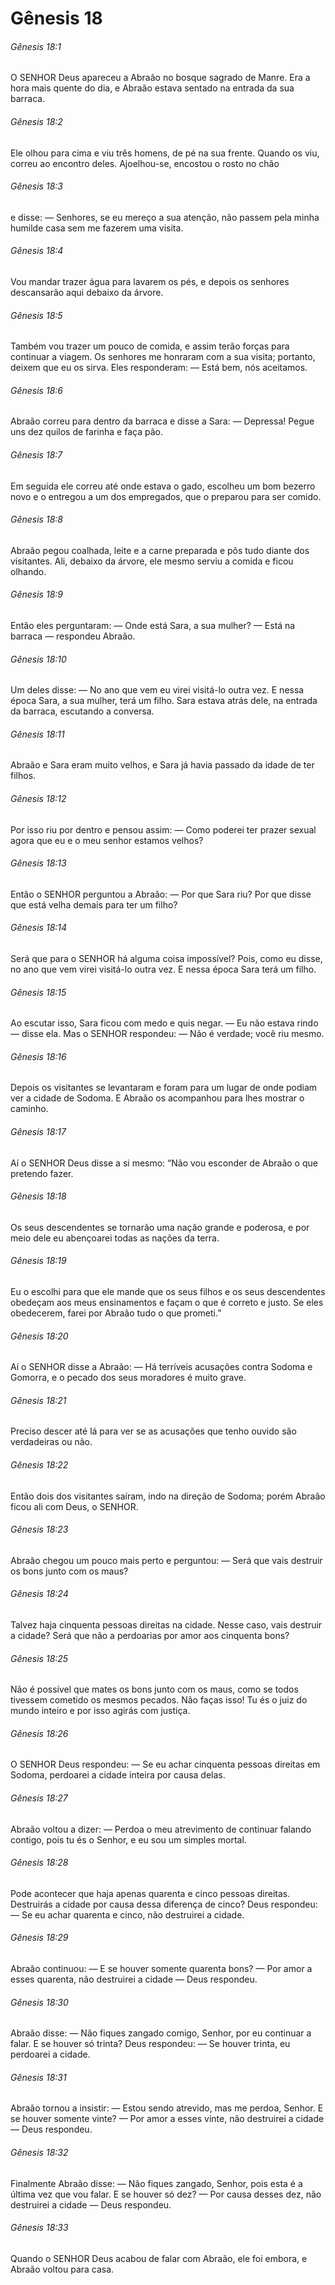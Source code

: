# Gênesis 18

###### Gênesis 18:1

O SENHOR Deus apareceu a Abraão no bosque sagrado de Manre. Era a hora mais quente do dia, e Abraão estava sentado na entrada da sua barraca.

###### Gênesis 18:2

Ele olhou para cima e viu três homens, de pé na sua frente. Quando os viu, correu ao encontro deles. Ajoelhou-se, encostou o rosto no chão

###### Gênesis 18:3

e disse: — Senhores, se eu mereço a sua atenção, não passem pela minha humilde casa sem me fazerem uma visita.

###### Gênesis 18:4

Vou mandar trazer água para lavarem os pés, e depois os senhores descansarão aqui debaixo da árvore.

###### Gênesis 18:5

Também vou trazer um pouco de comida, e assim terão forças para continuar a viagem. Os senhores me honraram com a sua visita; portanto, deixem que eu os sirva. Eles responderam: — Está bem, nós aceitamos.

###### Gênesis 18:6

Abraão correu para dentro da barraca e disse a Sara: — Depressa! Pegue uns dez quilos de farinha e faça pão.

###### Gênesis 18:7

Em seguida ele correu até onde estava o gado, escolheu um bom bezerro novo e o entregou a um dos empregados, que o preparou para ser comido.

###### Gênesis 18:8

Abraão pegou coalhada, leite e a carne preparada e pôs tudo diante dos visitantes. Ali, debaixo da árvore, ele mesmo serviu a comida e ficou olhando.

###### Gênesis 18:9

Então eles perguntaram: — Onde está Sara, a sua mulher? — Está na barraca — respondeu Abraão.

###### Gênesis 18:10

Um deles disse: — No ano que vem eu virei visitá-lo outra vez. E nessa época Sara, a sua mulher, terá um filho. Sara estava atrás dele, na entrada da barraca, escutando a conversa.

###### Gênesis 18:11

Abraão e Sara eram muito velhos, e Sara já havia passado da idade de ter filhos.

###### Gênesis 18:12

Por isso riu por dentro e pensou assim: — Como poderei ter prazer sexual agora que eu e o meu senhor estamos velhos?

###### Gênesis 18:13

Então o SENHOR perguntou a Abraão: — Por que Sara riu? Por que disse que está velha demais para ter um filho?

###### Gênesis 18:14

Será que para o SENHOR há alguma coisa impossível? Pois, como eu disse, no ano que vem virei visitá-lo outra vez. E nessa época Sara terá um filho.

###### Gênesis 18:15

Ao escutar isso, Sara ficou com medo e quis negar. — Eu não estava rindo — disse ela. Mas o SENHOR respondeu: — Não é verdade; você riu mesmo.

###### Gênesis 18:16

Depois os visitantes se levantaram e foram para um lugar de onde podiam ver a cidade de Sodoma. E Abraão os acompanhou para lhes mostrar o caminho.

###### Gênesis 18:17

Aí o SENHOR Deus disse a si mesmo: “Não vou esconder de Abraão o que pretendo fazer.

###### Gênesis 18:18

Os seus descendentes se tornarão uma nação grande e poderosa, e por meio dele eu abençoarei todas as nações da terra.

###### Gênesis 18:19

Eu o escolhi para que ele mande que os seus filhos e os seus descendentes obedeçam aos meus ensinamentos e façam o que é correto e justo. Se eles obedecerem, farei por Abraão tudo o que prometi.”

###### Gênesis 18:20

Aí o SENHOR disse a Abraão: — Há terríveis acusações contra Sodoma e Gomorra, e o pecado dos seus moradores é muito grave.

###### Gênesis 18:21

Preciso descer até lá para ver se as acusações que tenho ouvido são verdadeiras ou não.

###### Gênesis 18:22

Então dois dos visitantes saíram, indo na direção de Sodoma; porém Abraão ficou ali com Deus, o SENHOR.

###### Gênesis 18:23

Abraão chegou um pouco mais perto e perguntou: — Será que vais destruir os bons junto com os maus?

###### Gênesis 18:24

Talvez haja cinquenta pessoas direitas na cidade. Nesse caso, vais destruir a cidade? Será que não a perdoarias por amor aos cinquenta bons?

###### Gênesis 18:25

Não é possível que mates os bons junto com os maus, como se todos tivessem cometido os mesmos pecados. Não faças isso! Tu és o juiz do mundo inteiro e por isso agirás com justiça.

###### Gênesis 18:26

O SENHOR Deus respondeu: — Se eu achar cinquenta pessoas direitas em Sodoma, perdoarei a cidade inteira por causa delas.

###### Gênesis 18:27

Abraão voltou a dizer: — Perdoa o meu atrevimento de continuar falando contigo, pois tu és o Senhor, e eu sou um simples mortal.

###### Gênesis 18:28

Pode acontecer que haja apenas quarenta e cinco pessoas direitas. Destruirás a cidade por causa dessa diferença de cinco? Deus respondeu: — Se eu achar quarenta e cinco, não destruirei a cidade.

###### Gênesis 18:29

Abraão continuou: — E se houver somente quarenta bons? — Por amor a esses quarenta, não destruirei a cidade — Deus respondeu.

###### Gênesis 18:30

Abraão disse: — Não fiques zangado comigo, Senhor, por eu continuar a falar. E se houver só trinta? Deus respondeu: — Se houver trinta, eu perdoarei a cidade.

###### Gênesis 18:31

Abraão tornou a insistir: — Estou sendo atrevido, mas me perdoa, Senhor. E se houver somente vinte? — Por amor a esses vinte, não destruirei a cidade — Deus respondeu.

###### Gênesis 18:32

Finalmente Abraão disse: — Não fiques zangado, Senhor, pois esta é a última vez que vou falar. E se houver só dez? — Por causa desses dez, não destruirei a cidade — Deus respondeu.

###### Gênesis 18:33

Quando o SENHOR Deus acabou de falar com Abraão, ele foi embora, e Abraão voltou para casa.


